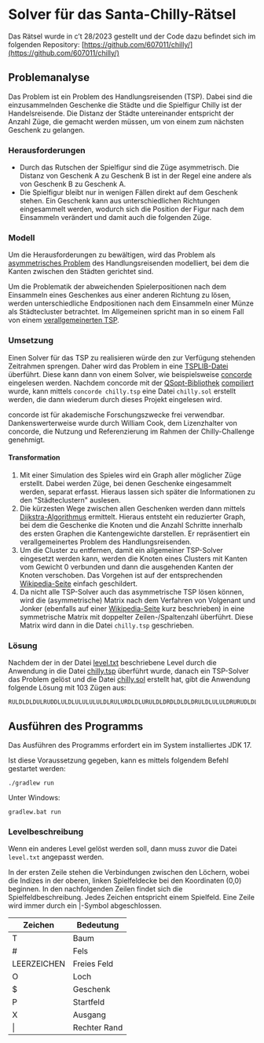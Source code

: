 # Solver für das Santa-Chilly-Rätsel

Das Rätsel wurde in c’t 28/2023 gestellt und der Code dazu befindet sich im folgenden Repository:
[https://github.com/607011/chilly/](https://github.com/607011/chilly/)

## Problemanalyse

Das Problem ist ein Problem des Handlungsreisenden (TSP). Dabei sind die einzusammelnden Geschenke die Städte und die 
Spielfigur Chilly ist der Handelsreisende. Die Distanz der Städte untereinander entspricht der Anzahl Züge, 
die gemacht werden müssen, um von einem zum nächsten Geschenk zu gelangen.

### Herausforderungen

* Durch das Rutschen der Spielfigur sind die Züge asymmetrisch. Die Distanz von Geschenk A zu Geschenk B ist in der 
  Regel eine andere als von Geschenk B zu Geschenk A.
* Die Spielfigur bleibt nur in wenigen Fällen direkt auf dem Geschenk stehen. Ein Geschenk kann aus unterschiedlichen
  Richtungen eingesammelt werden, wodurch sich die Position der Figur nach dem Einsammeln verändert und damit auch die
  folgenden Züge.

### Modell

Um die Herausforderungen zu bewältigen, wird das Problem als
[asymmetrisches Problem](https://de.wikipedia.org/wiki/Problem_des_Handlungsreisenden#Asymmetrisches_und_symmetrisches_TSP)
des Handlungsreisenden modelliert, bei dem die Kanten zwischen den Städten gerichtet sind.

Um die Problematik der abweichenden Spielerpositionen nach dem Einsammeln eines Geschenkes aus einer anderen Richtung
zu lösen, werden unterschiedliche Endpositionen nach dem Einsammeln einer Münze als Städtecluster betrachtet. Im
Allgemeinen spricht man in so einem Fall von einem
[verallgemeinerten TSP](https://de.wikipedia.org/wiki/Problem_des_Handlungsreisenden#St%C3%A4dtecluster).

### Umsetzung

Einen Solver für das TSP zu realisieren würde den zur Verfügung stehenden Zeitrahmen sprengen. Daher wird das Problem
in eine [TSPLIB-Datei](http://comopt.ifi.uni-heidelberg.de/software/TSPLIB95/tsp95.pdf) überführt. Diese kann dann von 
einem Solver, wie beispielsweise [concorde](https://www.math.uwaterloo.ca/tsp/concorde/) eingelesen werden. Nachdem
concorde mit der [QSopt-Bibliothek](https://www.math.uwaterloo.ca/~bico/qsopt/)
[compiliert](https://www.math.uwaterloo.ca/tsp/concorde/DOC/README.html) wurde, kann mittels 
`concorde chilly.tsp` eine Datei `chilly.sol` erstellt werden, die dann wiederum durch dieses Projekt eingelesen wird.

concorde ist für akademische Forschungszwecke frei verwendbar. Dankenswerterweise wurde durch William Cook, dem
Lizenzhalter von concorde, die Nutzung und Referenzierung im Rahmen der Chilly-Challenge genehmigt.

#### Transformation

1. Mit einer Simulation des Spieles wird ein Graph aller möglicher Züge erstellt. Dabei werden Züge, bei denen Geschenke
   eingesammelt werden, separat erfasst. Hieraus lassen sich später die Informationen zu den "Städteclustern" auslesen.
2. Die kürzesten Wege zwischen allen Geschenken werden dann mittels
   [Dijkstra-Algorithmus](https://de.wikipedia.org/wiki/Dijkstra-Algorithmus) ermittelt. Hieraus entsteht ein
   reduzierter Graph, bei dem die Geschenke die Knoten und die Anzahl Schritte innerhalb des ersten Graphen die 
   Kantengewichte darstellen. Er repräsentiert ein verallgemeinertes Problem des Handlungsreisenden.
3. Um die Cluster zu entfernen, damit ein allgemeiner TSP-Solver eingesetzt werden kann, werden die Knoten eines
   Clusters mit Kanten vom Gewicht 0 verbunden und dann die ausgehenden Kanten der Knoten verschoben. Das Vorgehen ist
   auf der entsprechenden [Wikipedia-Seite](https://en.wikipedia.org/wiki/Set_TSP_problem) einfach geschildert.
4. Da nicht alle TSP-Solver auch das asymmetrische TSP lösen können, wird die (asymmetrische) Matrix nach dem Verfahren 
   von Volgenant und Jonker (ebenfalls auf einer 
   [Wikipedia-Seite](https://en.wikipedia.org/wiki/Travelling_salesman_problem#Conversion_to_symmetric) kurz 
   beschrieben) in eine symmetrische Matrix mit doppelter Zeilen-/Spaltenzahl überführt. Diese Matrix wird dann in die
   Datei `chilly.tsp` geschrieben.

### Lösung

Nachdem der in der Datei [level.txt](src/main/resources/level.txt) beschriebene Level durch die Anwendung in die Datei
[chilly.tsp](chilly.tsp) überführt wurde, danach ein TSP-Solver das Problem gelöst und die Datei 
[chilly.sol](chilly.sol) erstellt hat, gibt die Anwendung folgende Lösung mit 103 Zügen aus:

```text
RULDLDLDULRUDDLULDLULULULULDLRULURDLDLURULDLDRDLDLDLDRULDLULULDRURUDLDLRUDRULDRDLRURDRDRDRDRURLDLDRDLDR
```

## Ausführen des Programms

Das Ausführen des Programms erfordert ein im System installiertes JDK 17.

Ist diese Voraussetzung gegeben, kann es mittels folgendem Befehl gestartet werden:

```shell
./gradlew run
```

Unter Windows:

```shell
gradlew.bat run
```

### Levelbeschreibung

Wenn ein anderes Level gelöst werden soll, dann muss zuvor die Datei `level.txt` angepasst werden.

In der ersten Zeile stehen die Verbindungen zwischen den Löchern, wobei die Indizes in der oberen, linken Spielfeldecke
bei den Koordinaten (0,0) beginnen. In den nachfolgenden Zeilen findet sich die Spielfeldbeschreibung. Jedes Zeichen
entspricht einem Spielfeld. Eine Zeile wird immer durch ein |-Symbol abgeschlossen.

| Zeichen     | Bedeutung    |
|-------------|--------------|
| T           | Baum         |
| #           | Fels         |
| LEERZEICHEN | Freies Feld  |
| O           | Loch         |
| $           | Geschenk     |
| P           | Startfeld    |
| X           | Ausgang      |
| \|          | Rechter Rand |
